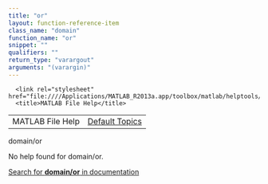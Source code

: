 ```yaml
---
title: "or"
layout: function-reference-item
class_name: "domain"
function_name: "or"
snippet: ""
qualifiers: ""
return_type: "varargout"
arguments: "(varargin)"
---
```


<html>
   <head>
      <meta http-equiv="Content-Type" content="text/html; charset=utf-8">
   
      <link rel="stylesheet" href="file:////Applications/MATLAB_R2013a.app/toolbox/matlab/helptools/private/helpwin.css">
      <title>MATLAB File Help</title>
   </head>
   <body>
      <!--Single-page help-->
      <table border="0" cellspacing="0" width="100%">
         <tr class="subheader">
            <td class="headertitle">MATLAB File Help</td>
            <td class="subheader-right"><a href="matlab:helpwin">Default Topics</a></td>
         </tr>
      </table>
      <div class="title">domain/or</div>
      <!--No help found-->
      <p>No help found for <span class="helptopic">domain/or</span>.
      </p>
      <p><a href="matlab:docsearch('domain/or')">
            Search for <b>domain/or</b> in documentation
            </a></p>
   </body>
</html>
